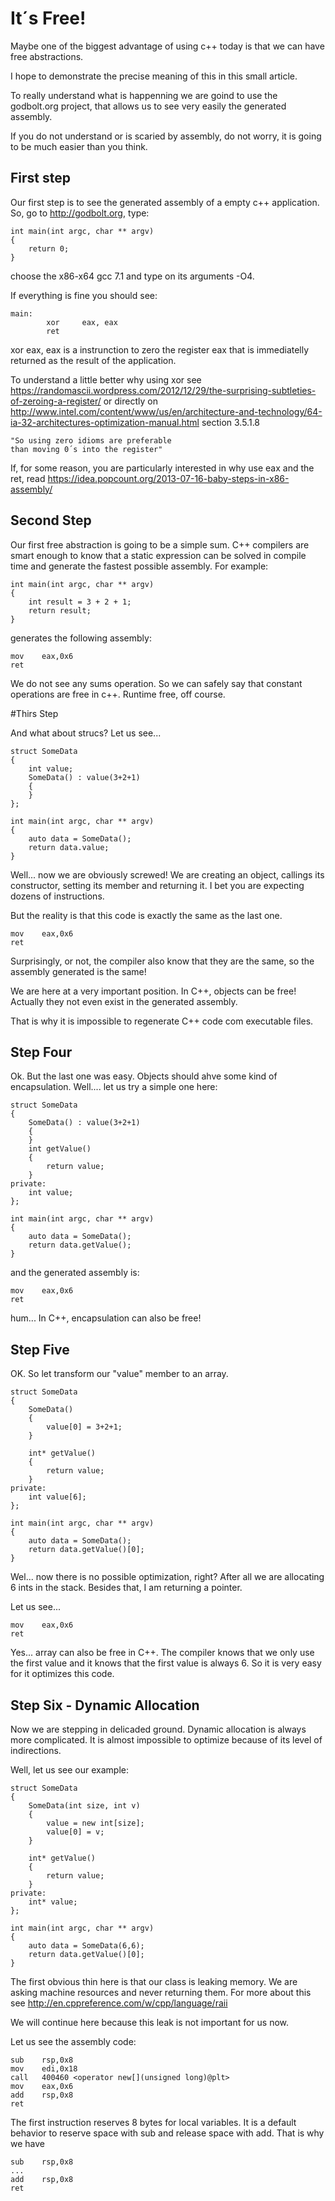 # It´s Free!

Maybe one of the biggest advantage of using c++ today is that we can have free abstractions.

I hope to demonstrate the precise meaning of this in this small article.

To really understand what is happenning we are goind to use the godbolt.org project, that allows us to see very easily the generated assembly.

If you do not understand or is scaried by assembly, do not worry, it is going to be much easier than you think.

## First step

Our first step is to see the generated assembly of a empty c++ application. So, go to http://godbolt.org, type:

    int main(int argc, char ** argv)
    {
        return 0;
    }

choose the x86-x64 gcc 7.1 and type on its arguments -O4.

If everything is fine you should see:

    main:
            xor     eax, eax
            ret

xor eax, eax is a instrunction to zero the register eax that is immediatelly returned as the result of the application.

To understand a little better why using xor see https://randomascii.wordpress.com/2012/12/29/the-surprising-subtleties-of-zeroing-a-register/ or directly on http://www.intel.com/content/www/us/en/architecture-and-technology/64-ia-32-architectures-optimization-manual.html section 3.5.1.8

    "So using zero idioms are preferable 
    than moving 0´s into the register"

If, for some reason, you are particularly interested in why use eax and the ret, read https://idea.popcount.org/2013-07-16-baby-steps-in-x86-assembly/

## Second Step

Our first free abstraction is going to be a simple sum. C++ compilers are smart enough to know that a static expression can be solved in compile time and generate the fastest possible assembly. For example:

    int main(int argc, char ** argv)
    {
        int result = 3 + 2 + 1;
        return result;
    }

generates the following assembly:

    mov    eax,0x6
    ret

We do not see any sums operation. So we can safely say that constant operations are free in c++. Runtime free, off course.

#Thirs Step

And what about strucs? Let us see...

    struct SomeData
    {
        int value;
        SomeData() : value(3+2+1)
        {
        }
    };

    int main(int argc, char ** argv)
    {
        auto data = SomeData();
        return data.value;
    }

Well... now we are obviously screwed! We are creating an object, callings its constructor, setting its member and returning it. I bet you are expecting dozens of instructions.

But the reality is that this code is exactly the same as the last one.

    mov    eax,0x6
    ret 

Surprisingly, or not, the compiler also know that they are the same, so the assembly generated is the same!

We are here at a very important position. In C++, objects can be free! Actually they not even exist in the generated assembly.

That is why it is impossible to regenerate C++ code com executable files.

## Step Four

Ok. But the last one was easy. Objects should ahve some kind of encapsulation. Well.... let us try a simple one here:

    struct SomeData
    {
        SomeData() : value(3+2+1)
        {
        }
        int getValue()
        {
            return value;
        }
    private:
        int value;
    };

    int main(int argc, char ** argv)
    {
        auto data = SomeData();
        return data.getValue();
    }

and the generated assembly is:

    mov    eax,0x6
    ret

hum... In C++, encapsulation can also be free!

## Step Five

OK. So let transform our "value" member to an array.

    struct SomeData
    {
        SomeData()
        {
            value[0] = 3+2+1;
        }

        int* getValue()
        {
            return value;
        }
    private:
        int value[6];
    };

    int main(int argc, char ** argv)
    {
        auto data = SomeData();
        return data.getValue()[0];
    }

Wel... now there is no possible optimization, right? After all we are allocating 6 ints in the stack. Besides that, I am returning a pointer.

Let us see...

    mov    eax,0x6
    ret 

Yes... array can also be free in C++. The compiler knows that we only use the first value and it knows that the first value is always 6. So it is very easy for it optimizes this code.

## Step Six - Dynamic Allocation

Now we are stepping in delicaded ground. Dynamic allocation is always more complicated. It is almost impossible to optimize because of its level of indirections.

Well, let us see our example:

    struct SomeData
    {
        SomeData(int size, int v)
        {
            value = new int[size];
            value[0] = v;
        }

        int* getValue()
        {
            return value;
        }
    private:
        int* value;
    };

    int main(int argc, char ** argv)
    {
        auto data = SomeData(6,6);
        return data.getValue()[0];
    } 

The first obvious thin here is that our class is leaking memory. We are asking machine resources and never returning them. For more about this see http://en.cppreference.com/w/cpp/language/raii

We will continue here because this leak is not important for us now.

Let us see the assembly code:

    sub    rsp,0x8
    mov    edi,0x18
    call   400460 <operator new[](unsigned long)@plt>
    mov    eax,0x6
    add    rsp,0x8
    ret

The first instruction reserves 8 bytes for local variables. It is a default behavior to reserve space with sub and release space with add. That is why we have

    sub    rsp,0x8
    ...
    add    rsp,0x8
    ret